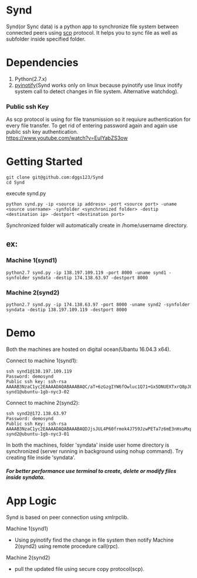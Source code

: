 # Synd
Synd(or Sync data) is a python app to synchronize file system between connected peers using <a href="https://en.wikipedia.org/wiki/Secure_copy">scp</a> protocol. It helps you to sync file as well as subfolder inside specified folder.

# Dependencies
1. Python(2.7.x)<br>
2. <a href="https://github.com/seb-m/pyinotify">pyinotify</a>(Synd works only on linux because pyinotify use linux inotify system call to detect changes in file system. Alternative watchdog).

### Public ssh Key
As scp protocol is using for file transmission so it requiure authentication for every file transfer. To get rid of entering password again and again use public ssh key authentication.<br>
https://www.youtube.com/watch?v=EuIYabZS3ow

# Getting Started
```
git clone git@github.com:dggs123/Synd
cd Synd
```

execute synd.py

```
python synd.py -ip <source ip address> -port <source port> -uname <source username> -synfolder <synchronized folder> -destip <destination ip> -destport <destination port>
```
Synchronized folder will automatically create in /home/username directory.

## ex:

### Machine 1(synd1)

```
python2.7 synd.py -ip 138.197.109.119 -port 8000 -uname synd1 -synfolder syndata -destip 174.138.63.97 -destport 8000
```

### Machine 2(synd2)

```
python2.7 synd.py -ip 174.138.63.97 -port 8000 -uname synd2 -synfolder syndata -destip 138.197.109.119 -destport 8000
```

# Demo
Both the machines are hosted on digital ocean(Ubantu 16.04.3 x64).

Connect to machine 1(synd1):
```
ssh synd1@138.197.109.119
Password: demosynd
Public ssh key: ssh-rsa AAAAB3NzaC1yc2EAAAADAQABAAABAQC/aT+6zGzgIYW6fOwluc1Q71+Gx5DNUEXTxrQ8pJO9tz3klBrClZITjjjGvl6CYc+5S3xKDGFnrFUMEVzmQy7c8rboXAlGKhxU+JZJQ6csP+JimSI0CEcor0Zfxt4Dt8pyzWa+SvIdsn0v9p/3W8ltB13nh4sklJpPsxjcsMVbNZiS/tXXS1wiGEEiWhMnnLV+uGUzgzxnQJJjCm/6BzQHHppFu4pzlU9X44JAPaN+0Xwz3UezVLP19aBwWxm6ir8TYis3nW1+E5MwRr2JIobvnTQby+UjctKiQqMLazjcHli5ShOWR4QkP93yOFC5lXDJq6+T1q52c2LpEku3mp43 synd1@ubuntu-1gb-nyc3-02
```

Connect to machine 2(synd2):
```
ssh synd2@172.138.63.97
Password: demosynd
Public ssh Key: ssh-rsa AAAAB3NzaC1yc2EAAAADAQABAAABAQDJjsJUL4P60frmok4J759JzwPETa7z6mE3nHsuMxpWWdi9R8L6pujSyoKXxUBjncCIKw5qJu6VPr66Sw6PHv2QDifTxHuTnyVRrbRz+eOT3FTfV/u60BGboxI+SiXTsyiW8O3jpFKRSdLxup1art8C8BfVcyFV4VlTXU4LPKlrf4HBU1iCGVKh46rRZm73fbvu4kwiZ3DjXJLzxyqSX7jZqZw5IJCylZ4yR3FcrlYV+vgPQFV7ybirnTUq/G6q5yVXhr+KLoLp9umkrzDbeNkTU+V3zMpN06Z6+D4sBnNzQuCgIFW7YoKJkpM2WxgeNZCO26He+W4WaoIpq+aAf86B synd2@ubuntu-1gb-nyc3-01
```

In both the machines, folder 'syndata' inside user home directory is synchronized (server running in background using nohup command). Try creating file inside 'syndata'.<br>
##### For better performance use terminal to create, delete or modify files inside syndata. 

# App Logic
Synd is based on peer connection using xmlrpclib.

Machine 1(synd1)<br>
* Using pyinotify find the change in file system then notify Machine 2(synd2) using remote procedure call(rpc).

Machine 2(synd2)<br>
* pull the updated file using secure copy protocol(scp).
